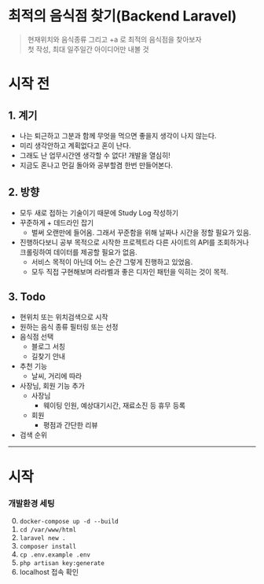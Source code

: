 # 최적의 음식점 찾기(Backend Laravel)

> 현재위치와 음식종류 그리고 +a 로 최적의 음식점을 찾아보자  
> 첫 작성, 최대 일주일간 아이디어만 내볼 것  

# 시작 전

## 1. 계기

- 나는 퇴근하고 그분과 함께 무엇을 먹으면 좋을지 생각이 나지 않는다.
- 미리 생각안하고 계획없다고 혼이 난다.
- 그래도 난 업무시간엔 생각할 수 없다! 개발을 열심히!
- 지금도 혼나고 먼길 돌아와 공부할겸 한번 만들어본다.

## 2. 방향

- 모두 새로 접하는 기술이기 때문에 Study Log 작성하기
- 꾸준하게 + 데드라인 잡기
  - 벌써 오랜만에 들어옴. 그래서 꾸준함을 위해 날짜나 시간을 정할 필요가 있음.
- 진행하다보니 공부 목적으로 시작한 프로젝트라 다른 사이트의 API를 조회하거나 크롤링하여 데이터를 제공할 필요가 없음.
  - 서비스 목적이 아닌데 어느 순간 그렇게 진행하고 있었음.
  - 모두 직접 구현해보며 라라벨과 좋은 디자인 패턴을 익히는 것이 목적.

## 3. Todo

- 현위치 또는 위치검색으로 시작
- 원하는 음식 종류 필터링 또는 선정
- 음식점 선택
  - 블로그 서칭
  - 길찾기 안내
- 추천 기능
  - 날씨, 거리에 따라
- 사장님, 회원 기능 추가
  - 사장님
    - 웨이팅 인원, 예상대기시간, 재료소진 등 휴무 등록
  - 회원
    - 평점과 간단한 리뷰
- 검색 순위

---

# 시작

### 개발환경 세팅

0. `docker-compose up -d --build`
1. `cd /var/www/html`
2. `laravel new .`
3. `composer install`
4. `cp .env.example .env`
5. `php artisan key:generate`
6. localhost 접속 확인